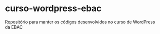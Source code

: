 # curso-wordpress-ebac
Repositório para manter os códigos desenvolvidos no curso de WordPress da EBAC
